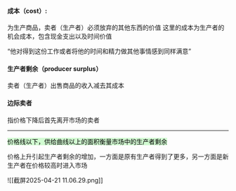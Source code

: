 
#### **成本**（cost）:
为生产商品，卖者（生产者）必须放弃的其他东西的价值
这里的成本为生产者的机会成本，包含现金支出以及时间价值

“他对得到这份工作或者将他的时间和精力做其他事情感到同样满意”

#### 生产者剩余（producer surplus）
卖者（生产者）出售商品的收入减去其成本

#### 边际卖者
指价格下降后首先离开市场的卖者

---
<mark style="background: #BBFABBA6;">价格线以下，供给曲线以上的面积衡量市场中的生产者剩余</mark>

价格上升引起生产者剩余的增加，一方面是原有生产者得到了更多，另一方面是新生产者在价格较高时进入市场

![[截屏2025-04-21 11.06.29.png]]
